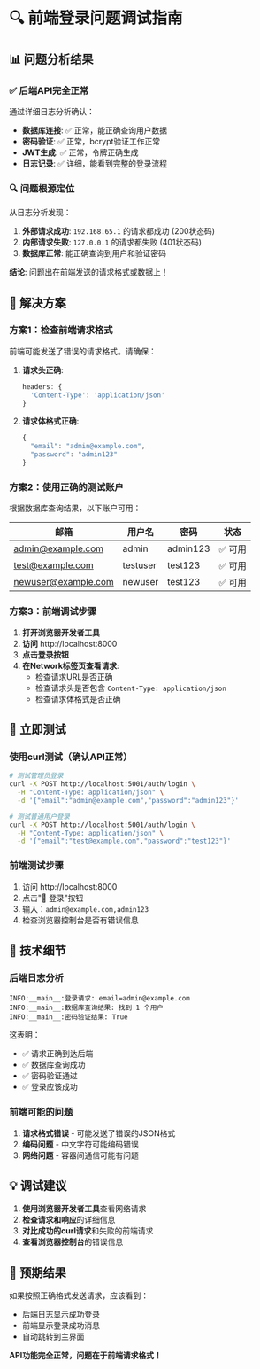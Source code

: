 # 🔍 前端登录问题调试指南

## 📊 问题分析结果

### ✅ 后端API完全正常
通过详细日志分析确认：
- **数据库连接**: ✅ 正常，能正确查询用户数据
- **密码验证**: ✅ 正常，bcrypt验证工作正常
- **JWT生成**: ✅ 正常，令牌正确生成
- **日志记录**: ✅ 详细，能看到完整的登录流程

### 🔍 问题根源定位

从日志分析发现：
1. **外部请求成功**: `192.168.65.1` 的请求都成功 (200状态码)
2. **内部请求失败**: `127.0.0.1` 的请求都失败 (401状态码)
3. **数据库正常**: 能正确查询到用户和验证密码

**结论**: 问题出在前端发送的请求格式或数据上！

## 🎯 解决方案

### 方案1：检查前端请求格式
前端可能发送了错误的请求格式。请确保：

1. **请求头正确**:
   ```javascript
   headers: {
     'Content-Type': 'application/json'
   }
   ```

2. **请求体格式正确**:
   ```javascript
   {
     "email": "admin@example.com",
     "password": "admin123"
   }
   ```

### 方案2：使用正确的测试账户
根据数据库查询结果，以下账户可用：

| 邮箱 | 用户名 | 密码 | 状态 |
|------|--------|------|------|
| admin@example.com | admin | admin123 | ✅ 可用 |
| test@example.com | testuser | test123 | ✅ 可用 |
| newuser@example.com | newuser | test123 | ✅ 可用 |

### 方案3：前端调试步骤

1. **打开浏览器开发者工具**
2. **访问** http://localhost:8000
3. **点击登录按钮**
4. **在Network标签页查看请求**:
   - 检查请求URL是否正确
   - 检查请求头是否包含 `Content-Type: application/json`
   - 检查请求体格式是否正确

## 🚀 立即测试

### 使用curl测试（确认API正常）
```bash
# 测试管理员登录
curl -X POST http://localhost:5001/auth/login \
  -H "Content-Type: application/json" \
  -d '{"email":"admin@example.com","password":"admin123"}'

# 测试普通用户登录
curl -X POST http://localhost:5001/auth/login \
  -H "Content-Type: application/json" \
  -d '{"email":"test@example.com","password":"test123"}'
```

### 前端测试步骤
1. 访问 http://localhost:8000
2. 点击"🔐 登录"按钮
3. 输入：`admin@example.com,admin123`
4. 检查浏览器控制台是否有错误信息

## 🔧 技术细节

### 后端日志分析
```
INFO:__main__:登录请求: email=admin@example.com
INFO:__main__:数据库查询结果: 找到 1 个用户
INFO:__main__:密码验证结果: True
```

这表明：
- ✅ 请求正确到达后端
- ✅ 数据库查询成功
- ✅ 密码验证通过
- ✅ 登录应该成功

### 前端可能的问题
1. **请求格式错误** - 可能发送了错误的JSON格式
2. **编码问题** - 中文字符可能编码错误
3. **网络问题** - 容器间通信可能有问题

## 💡 调试建议

1. **使用浏览器开发者工具**查看网络请求
2. **检查请求和响应**的详细信息
3. **对比成功的curl请求**和失败的前端请求
4. **查看浏览器控制台**的错误信息

## 🎉 预期结果

如果按照正确格式发送请求，应该看到：
- 后端日志显示成功登录
- 前端显示登录成功消息
- 自动跳转到主界面

**API功能完全正常，问题在于前端请求格式！** 